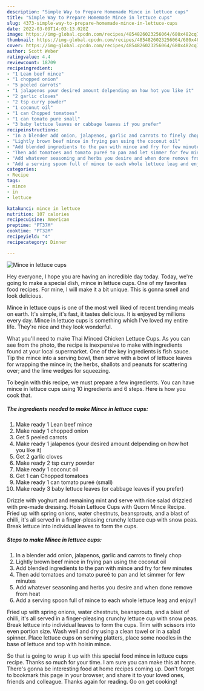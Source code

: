 ```yaml
---
description: "Simple Way to Prepare Homemade Mince in lettuce cups"
title: "Simple Way to Prepare Homemade Mince in lettuce cups"
slug: 4373-simple-way-to-prepare-homemade-mince-in-lettuce-cups
date: 2022-03-09T14:03:13.028Z
image: https://img-global.cpcdn.com/recipes/4854826023256064/680x482cq70/mince-in-lettuce-cups-recipe-main-photo.jpg
thumbnail: https://img-global.cpcdn.com/recipes/4854826023256064/680x482cq70/mince-in-lettuce-cups-recipe-main-photo.jpg
cover: https://img-global.cpcdn.com/recipes/4854826023256064/680x482cq70/mince-in-lettuce-cups-recipe-main-photo.jpg
author: Scott Weber
ratingvalue: 4.4
reviewcount: 18709
recipeingredient:
- "1 Lean beef mince"
- "1 chopped onion"
- "5 peeled carrots"
- "1 jalapenos your desired amount delpending on how hot you like it"
- "2 garlic cloves"
- "2 tsp curry powder"
- "1 coconut oil"
- "1 can Chopped tomatoes"
- "1 can tomato pure small"
- "3 baby lettuce leaves or cabbage leaves if you prefer"
recipeinstructions:
- "In a blender add onion, jalapenos, garlic and carrots to finely chop"
- "Lightly brown beef mince in frying pan using the coconut oil"
- "Add blended ingredients to the pan with mince and fry for few minutes"
- "Then add tomatoes and tomato pureé to pan and let simmer for few minutes"
- "Add whatever seasoning and herbs you desire and when done remove from heat"
- "Add a serving spoon full of mince to each whole lettuce leag and enjoy!!"
categories:
- Recipe
tags:
- mince
- in
- lettuce

katakunci: mince in lettuce 
nutrition: 107 calories
recipecuisine: American
preptime: "PT37M"
cooktime: "PT32M"
recipeyield: "4"
recipecategory: Dinner

---
```



![Mince in lettuce cups](https://img-global.cpcdn.com/recipes/4854826023256064/680x482cq70/mince-in-lettuce-cups-recipe-main-photo.jpg)

Hey everyone, I hope you are having an incredible day today. Today, we're going to make a special dish, mince in lettuce cups. One of my favorites food recipes. For mine, I will make it a bit unique. This is gonna smell and look delicious.

Mince in lettuce cups is one of the most well liked of recent trending meals on earth. It's simple, it's fast, it tastes delicious. It is enjoyed by millions every day. Mince in lettuce cups is something which I've loved my entire life. They're nice and they look wonderful.

What you&#39;ll need to make Thai Minced Chicken Lettuce Cups. As you can see from the photo, the recipe is inexpensive to make with ingredients found at your local supermarket. One of the key ingredients is fish sauce. Tip the mince into a serving bowl, then serve with a bowl of lettuce leaves for wrapping the mince in; the herbs, shallots and peanuts for scattering over; and the lime wedges for squeezing.


To begin with this recipe, we must prepare a few ingredients. You can have mince in lettuce cups using 10 ingredients and 6 steps. Here is how you cook that.

<!--inarticleads1-->

##### The ingredients needed to make Mince in lettuce cups:

1. Make ready 1 Lean beef mince
1. Make ready 1 chopped onion
1. Get 5 peeled carrots
1. Make ready 1 jalapenos (your desired amount delpending on how hot you like it)
1. Get 2 garlic cloves
1. Make ready 2 tsp curry powder
1. Make ready 1 coconut oil
1. Get 1 can Chopped tomatoes
1. Make ready 1 can tomato pureé (small)
1. Make ready 3 baby lettuce leaves (or cabbage leaves if you prefer)


Drizzle with yoghurt and remaining mint and serve with rice salad drizzled with pre-made dressing. Hoisin Lettuce Cups with Quorn Mince Recipe. Fried up with spring onions, water chestnuts, beansprouts, and a blast of chilli, it&#39;s all served in a finger-pleasing crunchy lettuce cup with snow peas. Break lettuce into individual leaves to form the cups. 

<!--inarticleads2-->

##### Steps to make Mince in lettuce cups:

1. In a blender add onion, jalapenos, garlic and carrots to finely chop
1. Lightly brown beef mince in frying pan using the coconut oil
1. Add blended ingredients to the pan with mince and fry for few minutes
1. Then add tomatoes and tomato pureé to pan and let simmer for few minutes
1. Add whatever seasoning and herbs you desire and when done remove from heat
1. Add a serving spoon full of mince to each whole lettuce leag and enjoy!!


Fried up with spring onions, water chestnuts, beansprouts, and a blast of chilli, it&#39;s all served in a finger-pleasing crunchy lettuce cup with snow peas. Break lettuce into individual leaves to form the cups. Trim with scissors into even portion size. Wash well and dry using a clean towel or in a salad spinner. Place lettuce cups on serving platters, place some noodles in the base of lettuce and top with hoisin mince. 

So that is going to wrap it up with this special food mince in lettuce cups recipe. Thanks so much for your time. I am sure you can make this at home. There's gonna be interesting food at home recipes coming up. Don't forget to bookmark this page in your browser, and share it to your loved ones, friends and colleague. Thanks again for reading. Go on get cooking!
